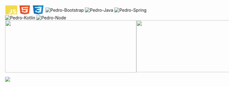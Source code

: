 
<div style="display: inline_block"><br>
  <img align="center" alt="Pedro-Js" height="30" width="40" src="https://raw.githubusercontent.com/devicons/devicon/master/icons/javascript/javascript-plain.svg">
  <img align="center" alt="Pedro-HTML" height="30" width="40" src="https://raw.githubusercontent.com/devicons/devicon/master/icons/html5/html5-original.svg">
  <img align="center" alt="Pedro-CSS" height="30" width="40" src="https://raw.githubusercontent.com/devicons/devicon/master/icons/css3/css3-original.svg">
  <img align="center" alt="Pedro-Bootstrap" height="30" src="https://cdn.jsdelivr.net/gh/devicons/devicon/icons/bootstrap/bootstrap-original.svg" />
  <img align="center" alt="Pedro-Java" height="30" width="50" src="https://cdn.jsdelivr.net/gh/devicons/devicon/icons/java/java-original.svg" />
  <img align="center" alt="Pedro-Spring" height="30" width="50" src="https://cdn.jsdelivr.net/gh/devicons/devicon/icons/spring/spring-original.svg" />
  <img align="center" alt="Pedro-Kotlin" height="30" width="50" src="https://cdn.jsdelivr.net/gh/devicons/devicon/icons/kotlin/kotlin-original.svg" />
  <img align="center" alt="Pedro-Node" height="30" width="50" src="https://cdn.jsdelivr.net/gh/devicons/devicon/icons/nodejs/nodejs-original.svg" />
</div>

<div style="display:flex;">
    <img style="width: 429px; height: 171px;" src="https://github-readme-streak-stats.herokuapp.com/?user=pedrolrosa&theme=graywhite&hide_border=false" />
    <img style="width: 400px; height: 170px;" src="https://github-readme-stats.vercel.app/api?username=pedrolrosa&theme=graywhite&hide_border=false&include_all_commits=true&count_private=true" />
</div>

[![](https://visitcount.itsvg.in/api?id=pedrolrosa&icon=5&color=12)](https://visitcount.itsvg.in)

<!-- Proudly created with GPRM ( https://gprm.itsvg.in ) -->
